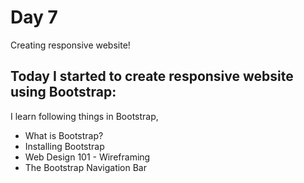 # Day 7

Creating responsive website!

## Today I started to create responsive website using Bootstrap:

I learn following things in Bootstrap,

 - What is Bootstrap?
 - Installing Bootstrap
 - Web Design 101 - Wireframing
 - The Bootstrap Navigation Bar
